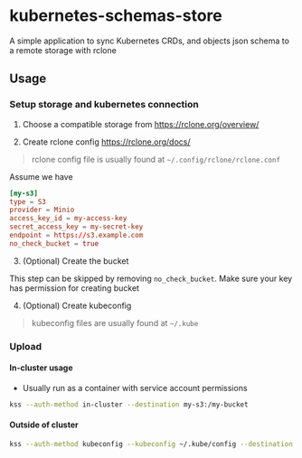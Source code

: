 # kubernetes-schemas-store

A simple application to sync Kubernetes CRDs, and objects json schema to a remote storage with rclone

## Usage

### Setup storage and kubernetes connection

1. Choose a compatible storage from https://rclone.org/overview/

2. Create rclone config https://rclone.org/docs/

> rclone config file is usually found at `~/.config/rclone/rclone.conf`

Assume we have

```conf
[my-s3]
type = S3
provider = Minio
access_key_id = my-access-key
secret_access_key = my-secret-key
endpoint = https://s3.example.com
no_check_bucket = true
```

3. (Optional) Create the bucket

This step can be skipped by removing `no_check_bucket`. Make sure your key has permission for creating bucket

4. (Optional) Create kubeconfig

> kubeconfig files are usually found at `~/.kube`

### Upload

#### In-cluster usage

- Usually run as a container with service account permissions

```bash
kss --auth-method in-cluster --destination my-s3:/my-bucket
```

#### Outside of cluster

```bash
kss --auth-method kubeconfig --kubeconfig ~/.kube/config --destination my-s3:/my-bucket
```
